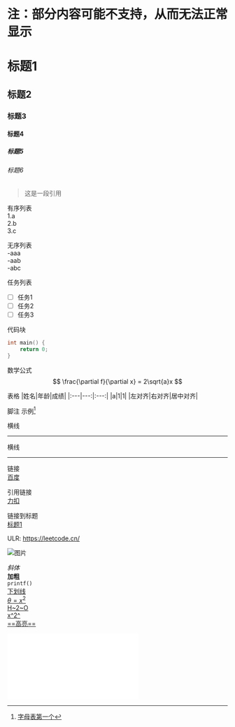 # 注：部分内容可能不支持，从而无法正常显示

# 标题1
## 标题2
### 标题3
#### 标题4
##### 标题5
###### 标题6  

> 这是一段引用  

有序列表  
1.a  
2.b  
3.c   

无序列表  
-aaa  
-aab  
-abc  

任务列表 
- [ ] 任务1
- [ ] 任务2
- [ ] 任务3

代码块
``` C++
int main() {
    return 0;
}
```

数学公式
$$
\frac{\partial f}{\partial x} = 2\sqrt{a}x
$$

表格
|姓名|年龄|成绩|
|:---|---:|:---:|
|a|1|1|
|左对齐|右对齐|居中对齐|

脚注
示例[^a]

横线

---
横线

---

链接  
[百度](baidu.com "一个搜索引擎")  

引用链接  
[力扣][id]  

链接到标题  
[标题1](#标题1)

ULR:
https://leetcode.cn/

![图片](https://img1.baidu.com/it/u=2370595099,2069636640&fm=253&fmt=auto&app=138&f=JPEG?w=800&h=800 "图片素材")

*斜体*  
**加粗**  
`printf()`  
<u>下划线<u>  
$\theta=x^2$ <br />
H~2~O <br />
x^2^ <br />
==高亮== <br />
<iframe src="//player.bilibili.com/player.html?isOutside=true&aid=923433866&bvid=BV1cT4y1p79B&cid=1399157946&p=1" scrolling="no" border="0" frameborder="no" framespacing="0" allowfullscreen="true"></iframe>

[id]:https://leetcode.cn "游戏网站"
[^a]:字母表第一个 
